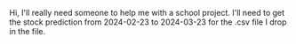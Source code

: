 Hi, 
I'll really need someone to help me with a school project.
I'll need to get the stock prediction from 2024-02-23 to 2024-03-23 for the .csv file I drop in the file.
